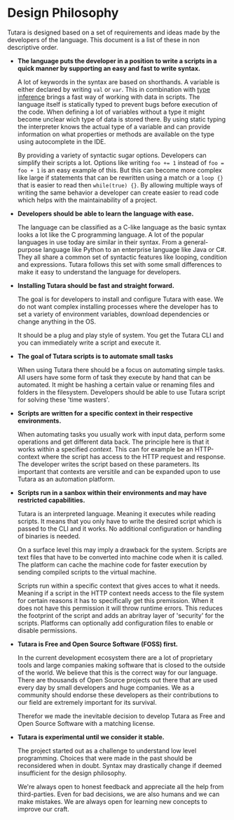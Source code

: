 # Design Philosophy

Tutara is designed based on a set of requirements and ideas made by the
developers of the language. This document is a list of these in non descriptive
order.

- **The language puts the developer in a position to write a scripts in a quick
  manner by supporting an easy and fast to write syntax.**
  
  A lot of keywords in the syntax are based on shorthands. A variable is either
  declared by writing `val` or `var`. This in combination with
  [type inference](https://en.wikipedia.org/wiki/Type_inference) brings a fast
  way  of working with data in scripts. The language itself is statically typed
  to prevent bugs before execution of the code. When defining a lot of variables
  without a type it might become unclear wich type of data is stored there.
  By using static typing the interpreter knows the actual type of a variable and
  can provide information on what properties or methods are available on the
  type using autocomplete in the IDE.
  
  By providing a variety of syntactic sugar options. Developers can simplify
  their scripts a lot. Options like writing `foo += 1` instead of
  `foo = foo + 1` is an easy example of this. But this can become more complex
  like large if statements that can be rewritten using a match or a `loop {}`
  that is easier to read then `while(true) {}`. By allowing multiple ways of
  writing the same behavior a developer can create easier to read code which
  helps with the maintainability of a project.

- **Developers should be able to learn the language with ease.**

  The language can be classified as a C-like language as the basic syntax looks
  a lot like the C programming language. A lot of the popular languages in use
  today are similar in their syntax. From a general-purpose language like
  Python to an enterprise language like Java or C#. They all share a common set
  of syntactic features like looping, condition and expressions. Tutara follows
  this set with some small differences to make it easy to understand the
  language for developers.

- **Installing Tutara should be fast and straight forward.**

  The goal is for developers to install and configure Tutara with ease. We do
  not want complex installing processes where the developer has to set a
  variety of environment variables, download dependencies or change anything in
  the OS.
  
  It should be a plug and play style of system. You get the Tutara CLI and you
  can immediately write a script and execute it.

- **The goal of Tutara scripts is to automate small tasks**

  When using Tutara there should be a focus on automating simple tasks. All
  users have some form of task they execute by hand that can be automated. It
  might be hashing a certain value or renaming files and folders in the
  filesystem. Developers should be able to use Tutara script for solving these
  'time wasters'.

- **Scripts are written for a specific context in their respective
  environments.**

  When automating tasks you usually work with input data, perform some
  operations and get different data back. The principle here is that it works
  within a specified _context_. This can for example be an HTTP-context where
  the script has access to the HTTP request and response. The developer writes
  the script based on these parameters. Its important that contexts are
  versitile and can be expanded upon to use Tutara as an automation platform.

- **Scripts run in a sanbox within their environments and may have restricted
  capabilities.**

  Tutara is an interpreted language. Meaning it executes while reading scripts.
  It means that you only have to write the desired script which is passed to
  the CLI and it works. No additional configuration or handling of binaries is
  needed.
  
  On a surface level this may imply a drawback for the system. Scripts are text
  files that have to be converted into machine code when it is called. The
  platform can cache the machine code for faster execution by sending compiled
  scripts to the virtual machine.
  
  Scripts run within a specific context that gives acces to what it needs.
  Meaning if a script in the HTTP context needs access to the file system for
  certain reasons it has to specifically get this premission. When it does not
  have this permission it will throw runtime errors. This reduces the footprint
  of the script and adds an abritray layer of 'security' for the scripts.
  Platforms can optionally add configuration files to enable or disable
  permissions.

- **Tutara is Free and Open Source Software (FOSS) first.**

  In the current development ecosystem there are a lot of proprietary tools and
  large companies making software that is closed to the outside of the world. We
  believe that this is the correct way for our language. There are thousands of
  Open Source projects out there that are used every day by small developers and
  huge companies. We as a community should endorse these developers as their
  contributions to our field are extremely important for its survival.
  
  Therefor we made the inevitable decision to develop Tutara as Free and
  Open Source Software with a matching license.

- **Tutara is experimental until we consider it stable.**
  
  The project started out as a challenge to understand low level programming.
  Choices that were made in the past should be reconsidered when in doubt.
  Syntax may drastically change if deemed insufficient for the design
  philosophy.
  
  We're always open to honest feedback and appreciate all the help from
  third-parties. Even for bad decisions, we are also humans and we can make
  mistakes. We are always open for learning new concepts to improve our craft.
